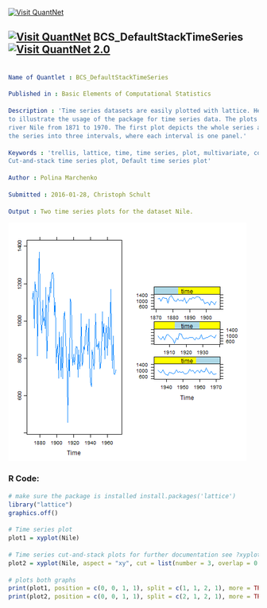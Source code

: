 
[<img src="https://github.com/QuantLet/Styleguide-and-FAQ/blob/master/pictures/banner.png" width="888" alt="Visit QuantNet">](http://quantlet.de/)

## [<img src="https://github.com/QuantLet/Styleguide-and-FAQ/blob/master/pictures/qloqo.png" alt="Visit QuantNet">](http://quantlet.de/) **BCS_DefaultStackTimeSeries** [<img src="https://github.com/QuantLet/Styleguide-and-FAQ/blob/master/pictures/QN2.png" width="60" alt="Visit QuantNet 2.0">](http://quantlet.de/)

```yaml

Name of Quantlet : BCS_DefaultStackTimeSeries

Published in : Basic Elements of Computational Statistics

Description : 'Time series datasets are easily plotted with lattice. Here the dataset Nile is used
to illustrate the usage of the package for time series data. The plots show the annual flow of the
river Nile from 1871 to 1970. The first plot depicts the whole series and the second plot splits
the series into three intervals, where each interval is one panel.'

Keywords : 'trellis, lattice, time, time series, plot, multivariate, continuous, default,
Cut-and-stack time series plot, Default time series plot'

Author : Polina Marchenko

Submitted : 2016-01-28, Christoph Schult

Output : Two time series plots for the dataset Nile.

```

![Picture1](BCS_DefaultStackTimeSeries.png)


### R Code:
```r
# make sure the package is installed install.packages('lattice')
library("lattice")
graphics.off()

# Time series plot
plot1 = xyplot(Nile)

# Time series cut-and-stack plots for further documentation see ?xyplot()
plot2 = xyplot(Nile, aspect = "xy", cut = list(number = 3, overlap = 0.1), strip = strip.custom(bg = "yellow", fg = "lightblue"))

# plots both graphs
print(plot1, position = c(0, 0, 1, 1), split = c(1, 1, 2, 1), more = TRUE)
print(plot2, position = c(0, 0, 1, 1), split = c(2, 1, 2, 1), more = TRUE)
```
